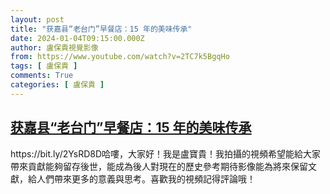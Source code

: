 ```yaml
---
layout: post
title: "获嘉县“老台门”早餐店：15 年的美味传承"
date: 2024-01-04T09:15:00.000Z
author: 盧保貴視覺影像
from: https://www.youtube.com/watch?v=2TC7k5BgqHo
tags: [ 盧保貴 ]
comments: True
categories: [ 盧保貴 ]
---
```

<!--1704359700000-->
[获嘉县“老台门”早餐店：15 年的美味传承](https://www.youtube.com/watch?v=2TC7k5BgqHo)
------

<div>
https://bit.ly/2YsRD8D哈嘍，大家好！我是盧寶貴！我拍攝的視頻希望能給大家帶來貢獻能夠留存後世，能成為後人對現在的歷史參考期待影像能為將來保留文獻，給人們帶來更多的意義與思考。喜歡我的視頻記得評論哦！
</div>
